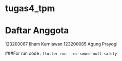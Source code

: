 # tugas4_tpm

# Daftar Anggota
123200067 Ilham Kurniawan
123200085 Agung Prayogi

###For run code : `flutter run --no-sound-null-safety`
